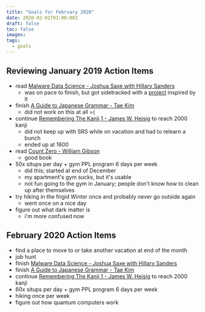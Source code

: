 ```yaml
---
title: "Goals for February 2020"
date: 2020-02-01T01:00:00Z
draft: false
toc: false
images:
tags:
  - goals
---
```


## Reviewing January 2019 Action Items

- read [Malware Data Science - Joshua Saxe with Hillary Sanders](https://nostarch.com/malwaredatascience)
  - was on pace to finish, but got sidetracked with a [project](https://github.com/patrickarmengol/PEgreet) inspired by it
- finish [A Guide to Japanese Grammar - Tae Kim](http://www.guidetojapanese.org/learn/grammar)
  - did not work on this at all =(
- continue [Remembering The Kanji 1 - James W. Heisig](https://www.amazon.com/Remembering-Kanji-Complete-Japanese-Characters/dp/0824835921) to reach 2000 kanji
  - did not keep up with SRS while on vacation and had to relearn a bunch
  - ended up at 1600
- read [Count Zero - William Gibson](https://www.goodreads.com/book/show/22200.Count_Zero)
  - good book
- 50x situps per day + gym PPL program 6 days per week
  - did this; started at end of December
  - my apartment's gym sucks, but it's usable
  - not fun going to the gym in January; people don't know how to clean up after themselves
- try hiking in the frigid Winter once and probably never go outside again
  - went once on a nice day
- figure out what dark matter is
  - i'm more confused now

## February 2020 Action Items

- find a place to move to or take another vacation at end of the month
- job hunt
- finish [Malware Data Science - Joshua Saxe with Hillary Sanders](https://nostarch.com/malwaredatascience)
- finish [A Guide to Japanese Grammar - Tae Kim](http://www.guidetojapanese.org/learn/grammar)
- continue [Remembering The Kanji 1 - James W. Heisig](https://www.amazon.com/Remembering-Kanji-Complete-Japanese-Characters/dp/0824835921) to reach 2000 kanji
- 60x situps per day + gym PPL program 6 days per week
- hiking once per week
- figure out how quantum computers work
